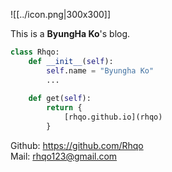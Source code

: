 ![[../icon.png|300x300]]

This is a **ByungHa Ko**'s blog.

```python
class Rhqo:
	def __init__(self): 
		self.name = "Byungha Ko"
		...
		 
	def get(self): 
		return { 
			[rhqo.github.io](rhqo) 
		}

```

Github: https://github.com/Rhqo \
Mail: rhqo123@gmail.com